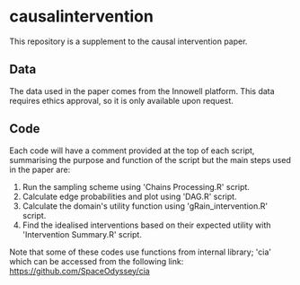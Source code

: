 # causalintervention

This repository is a supplement to the causal intervention paper.

## Data 

The data used in the paper comes from the Innowell platform. This data requires ethics approval, so it is only available upon request. 

## Code
Each code will have a comment provided at the top of each script, summarising the purpose and function of the script but the main steps used in the paper are:
1. Run the sampling scheme using 'Chains Processing.R' script.
2. Calculate edge probabilities and plot using 'DAG.R' script.
3. Calculate the domain's utility function using 'gRain_intervention.R' script.
4. Find the idealised interventions based on their expected utility with 'Intervention Summary.R' script.

Note that some of these codes use functions from internal library; 'cia' which can be accessed from the following link: https://github.com/SpaceOdyssey/cia 
